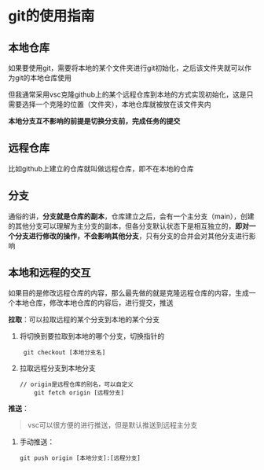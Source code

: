 # git的使用指南

## 本地仓库
如果要使用git，需要将本地的某个文件夹进行git初始化，之后该文件夹就可以作为git的本地仓库使用  

但我通常采用vsc克隆github上的某个远程仓库到本地的方式实现初始化，这是只需要选择一个克隆的位置（文件夹），本地仓库就被放在该文件夹内

**本地分支互不影响的前提是切换分支前，完成任务的提交**


## 远程仓库

比如github上建立的仓库就叫做远程仓库，即不在本地的仓库

## 分支

通俗的讲，**分支就是仓库的副本**，仓库建立之后，会有一个主分支（main），创建的其他分支可以理解为主分支的副本，但各分支默认状态下是相互独立的，**即对一个分支进行修改的操作，不会影响其他分支**，只有分支的合并会对其他分支进行影响

## 本地和远程的交互
如果目的是修改远程仓库的内容，那么最先做的就是克隆远程仓库的内容，生成一个本地仓库，修改本地仓库的内容后，进行提交，推送


**拉取**：可以拉取远程的某个分支到本地的某个分支
1. 将切换到要拉取到本地的哪个分支，切换指针的
   ~~~
    git checkout [本地分支名]
   ~~~

2. 拉取远程分支到本地分支
    ~~~git
    // origin是远程仓库的别名，可以自定义
        git fetch origin [远程分支] 
    ~~~

**推送**：  
> vsc可以很方便的进行推送，但是默认推送到远程主分支

1. 手动推送：
    ~~~
    git push origin [本地分支]:[远程分支]
    ~~~



